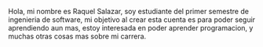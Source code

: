 Hola, mi nombre es Raquel Salazar, soy estudiante del primer semestre de ingenieria de software, mi objetivo al crear esta cuenta es para poder seguir aprendiendo aun mas, estoy interesada en poder aprender programacion, y muchas otras cosas mas sobre mi carrera.
